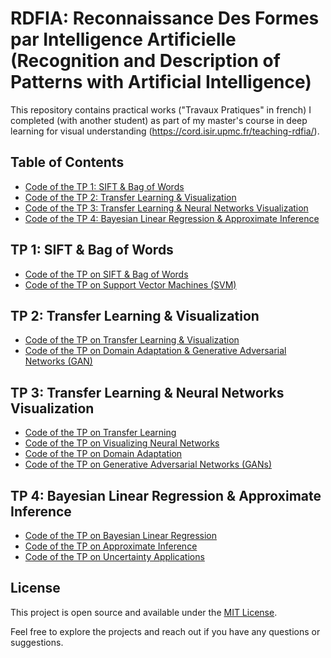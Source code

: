 # RDFIA: Reconnaissance Des Formes par Intelligence Artificielle (Recognition and Description of Patterns with Artificial Intelligence)

This repository contains practical works ("Travaux Pratiques" in french) I completed (with another student) as part of my master's course in deep learning for visual understanding (https://cord.isir.upmc.fr/teaching-rdfia/).

## Table of Contents

- [Code of the TP 1: SIFT & Bag of Words](#tp-1-sift--bag-of-words)
- [Code of the TP 2: Transfer Learning & Visualization](#tp-2-transfer-learning--visualization)
- [Code of the TP 3: Transfer Learning & Neural Networks Visualization](#tp-3-transfer-learning--neural-networks-visualization)
- [Code of the TP 4: Bayesian Linear Regression & Approximate Inference](#tp-4-bayesian-linear-regression--approximate-inference)

## TP 1: SIFT & Bag of Words

- [Code of the TP on SIFT & Bag of Words](TP_1/1_ab_Sift_&_Bow.ipynb)
- [Code of the TP on Support Vector Machines (SVM)](TP_1/1_c_SVM.ipynb)

## TP 2: Transfer Learning & Visualization

- [Code of the TP on Transfer Learning & Visualization](TP_2/2_ab_Transfert_Learning_&_Viz.ipynb)
- [Code of the TP on Domain Adaptation & Generative Adversarial Networks (GAN)](TP_2/2_cd_Domain_Adapt_&_GAN.ipynb)

## TP 3: Transfer Learning & Neural Networks Visualization

- [Code of the TP on Transfer Learning](TP_3/3_a_Transfer_Learning.ipynb)
- [Code of the TP on Visualizing Neural Networks](TP_3/3_b_Visualizing_Neural_Networks.ipynb)
- [Code of the TP on Domain Adaptation](TP_3/3_c_Domain_Adaptation.ipynb)
- [Code of the TP on Generative Adversarial Networks (GANs)](TP_3/3_d_GANs.ipynb)

## TP 4: Bayesian Linear Regression & Approximate Inference

- [Code of the TP on Bayesian Linear Regression](TP_4/4_a_Bayesian_Linear_Regression.ipynb)
- [Code of the TP on Approximate Inference](TP_4/4_b_Approximate_Inference.ipynb)
- [Code of the TP on Uncertainty Applications](TP_4/4_c_Uncertainty_Applications.ipynb)

## License

This project is open source and available under the [MIT License](LICENSE).

Feel free to explore the projects and reach out if you have any questions or suggestions.
